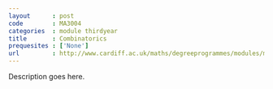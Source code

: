 ```yaml
---
layout      : post
code        : MA3004
categories  : module thirdyear
title       : Combinatorics
prequesites : ['None']
url         : http://www.cardiff.ac.uk/maths/degreeprogrammes/modules/ma3004.html
---
```


Description goes here.

